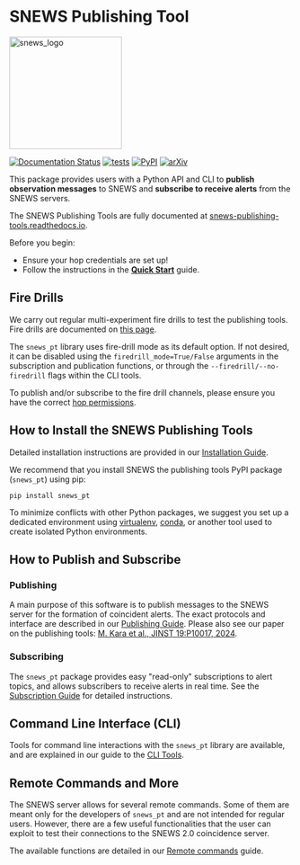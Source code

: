 # SNEWS Publishing Tool
<img src="docs/_static/images/snews_logo_bkg_light.png" alt="snews_logo" width="200"/> 

[![Documentation Status](https://readthedocs.org/projects/snews-publishing-tools/badge/?version=latest)](https://snews-publishing-tools.readthedocs.io/en/latest/?badge=latest)
[![tests](https://github.com/SNEWS2/SNEWS_Publishing_Tools/actions/workflows/tests.yml/badge.svg?branch=main)](https://github.com/SNEWS2/SNEWS_Publishing_Tools/actions/workflows/tests.yml)
[![PyPI](https://img.shields.io/pypi/v/snews_pt)](https://pypi.org/project/snews_pt/)
[![arXiv](https://img.shields.io/badge/arXiv-2406.17743-b31b1b.svg)](https://arxiv.org/abs/2406.17743)

This package provides users with a Python API and CLI to **publish observation messages** to SNEWS and **subscribe to receive alerts** from the SNEWS servers.

The SNEWS Publishing Tools are fully documented at [snews-publishing-tools.readthedocs.io](https://snews-publishing-tools.readthedocs.io/en/latest/).

Before you begin:
* Ensure your hop credentials are set up!
* Follow the instructions in the [**Quick Start**](https://snews-publishing-tools.readthedocs.io/en/latest/user/quickstart.html) guide.                                                                                                                                                                                                                                                                                                             
## Fire Drills

We carry out regular multi-experiment fire drills to test the publishing tools. Fire drills are documented on [this page](https://snews-publishing-tools.readthedocs.io/en/latest/user/firedrills.html).

The `snews_pt` library uses fire-drill mode as its default option. If not desired, it can be disabled using the `firedrill_mode=True/False` arguments in the subscription and publication functions, or through the `--firedrill/--no-firedrill` flags within the CLI tools.

To publish and/or subscribe to the fire drill channels, please ensure you have the correct [hop permissions](https://my.hop.scimma.org/hopauth/).

## How to Install the SNEWS Publishing Tools

Detailed installation instructions are provided in our [Installation Guide](https://snews-publishing-tools.readthedocs.io/en/latest/user/installation.html).

We recommend that you install SNEWS the publishing tools PyPI package (`snews_pt`) using pip:
```
pip install snews_pt
```
To minimize conflicts with other Python packages, we suggest you set up a dedicated environment using [virtualenv](https://virtualenv.pypa.io/en/latest/), [conda](https://anaconda.org/anaconda/conda), or another tool used to create isolated Python environments.

## How to Publish and Subscribe

### Publishing

A main purpose of this software is to publish messages to the SNEWS server for the formation of coincident alerts. The exact protocols and interface are described in our [Publishing Guide](https://snews-publishing-tools.readthedocs.io/en/latest/user/publishing_protocols.html). Please also see our paper on the publishing tools: [M. Kara et al., JINST 19:P10017, 2024](https://arxiv.org/abs/2406.17743).

### Subscribing

The `snews_pt` package provides easy "read-only" subscriptions to alert topics, and allows subscribers to receive alerts in real time. See the [Subscription Guide](https://snews-publishing-tools.readthedocs.io/en/latest/user/subscribing.html) for detailed instructions.

## Command Line Interface (CLI)

Tools for command line interactions with the `snews_pt` library are available, and are explained in our guide to the [CLI Tools](https://snews-publishing-tools.readthedocs.io/en/latest/user/command_line_interface.html).

## Remote Commands and More

The SNEWS server allows for several remote commands. Some of them are meant only for the developers of `snews_pt` and are not intended for regular users. However, there are a few useful functionalities that the user can exploit to test their connections to the SNEWS 2.0 coincidence server.

The available functions are detailed in our [Remote commands](https://snews-publishing-tools.readthedocs.io/en/latest/user/remote_commands.html) guide.

